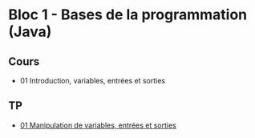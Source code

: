 # Bloc 1 - Bases de la programmation (Java)

## Cours

- 01 Introduction, variables, entrées et sorties

## TP

- [01 Manipulation de variables, entrées et sorties](java_td_01_vars.md)
